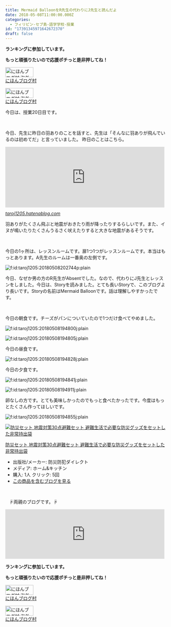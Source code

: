 ```yaml
---
title: Mermaid BalloonをR先生の代わりにJ先生と読んだよ
date: 2018-05-08T11:00:00.000Z
categories:
  - フィリピン-セブ島-語学学校-授業
id: "17391345971642672370"
draft: false
---
```

<p><strong>ランキングに参加しています。</strong></p>
<p><strong>もっと頑張りたいので応援ポチっと是非押してね！</strong></p>
<p><a href="//overseas.blogmura.com/studyabroad_parent/ranking.html"><img src="//overseas.blogmura.com/studyabroad_parent/img/studyabroad_parent88_31.gif" alt="にほんブログ村 海外生活ブログ 親子留学・ジュニア留学へ" width="88" height="31" border="0" /></a><br /><a href="//overseas.blogmura.com/studyabroad_parent/ranking.html">にほんブログ村</a></p>
<p><a href="//overseas.blogmura.com/cebu/ranking.html"><img src="//overseas.blogmura.com/cebu/img/cebu88_31.gif" alt="にほんブログ村 海外生活ブログ セブ島情報へ" width="88" height="31" border="0" /></a><br /><a href="//overseas.blogmura.com/cebu/ranking.html">にほんブログ村</a></p>
<p>今日は、授業20日目です。</p>
<p> </p>
<p>今日、先生に昨日の羽ありのことを話すと、先生は「そんなに羽ありが飛んでいるのは初めてだ」と言っていました。 昨日のことはこちら。</p>
<p><iframe class="embed-card embed-blogcard" style="display: block; width: 100%; height: 190px; max-width: 500px; margin: 10px 0px;" title="また寂しい別れ・・・そして夕ご飯後に大事件！！ - 【日刊】12歳の僕のフィリピン・セブ島における語学留学日記" src="https://hatenablog-parts.com/embed?url=https%3A%2F%2Ftaroj1205.hatenablog.com%2Fentry%2Fphilippines040" frameborder="0" scrolling="no"></iframe><cite class="hatena-citation"><a href="https://taroj1205.hatenablog.com/entry/philippines040">taroj1205.hatenablog.com</a></cite></p>
<p>羽ありがたくさん飛ぶと地震がおきたり雨が降ったりするらしいです。また、イヌが鳴いたりたくさんうるさく吠えたりすると大きな地震があるそうです。</p>
<p> </p>
<p>今日の1ヶ所は、レッスンルームです。扉1つ1つがレッスンルームです。本当はもっとあります。A先生のルームは一番奥の左側です。</p>
<p><img class="hatena-fotolife" title="f:id:taroj1205:20180508202744p:plain" src="https://cdn-ak.f.st-hatena.com/images/fotolife/t/taroj1205/20180508/20180508202744.png" alt="f:id:taroj1205:20180508202744p:plain" /></p>
<p>今日、なぜか男の方のR先生がAbsentでした。なので、代わりにJ先生とレッスンをしました。今日は、Storyを読みました。とても長いStoryで、このブログより長いです。Storyの名前はMermaid Balloonです。話は理解しやすかったです。</p>
<p> </p>
<p>今日の朝食です。チーズがパンについていたので1つだけ食べてやめました。</p>
<p><img class="hatena-fotolife" title="f:id:taroj1205:20180508194800j:plain" src="https://cdn-ak.f.st-hatena.com/images/fotolife/t/taroj1205/20180508/20180508194800.jpg" alt="f:id:taroj1205:20180508194800j:plain" /></p>
<p><img class="hatena-fotolife" title="f:id:taroj1205:20180508194805j:plain" src="https://cdn-ak.f.st-hatena.com/images/fotolife/t/taroj1205/20180508/20180508194805.jpg" alt="f:id:taroj1205:20180508194805j:plain" /></p>
<p>今日の昼食です。</p>
<p><img class="hatena-fotolife" title="f:id:taroj1205:20180508194828j:plain" src="https://cdn-ak.f.st-hatena.com/images/fotolife/t/taroj1205/20180508/20180508194828.jpg" alt="f:id:taroj1205:20180508194828j:plain" /></p>
<p>今日の夕食です。</p>
<p><img class="hatena-fotolife" title="f:id:taroj1205:20180508194841j:plain" src="https://cdn-ak.f.st-hatena.com/images/fotolife/t/taroj1205/20180508/20180508194841.jpg" alt="f:id:taroj1205:20180508194841j:plain" /></p>
<p><img class="hatena-fotolife" title="f:id:taroj1205:20180508194911j:plain" src="https://cdn-ak.f.st-hatena.com/images/fotolife/t/taroj1205/20180508/20180508194911.jpg" alt="f:id:taroj1205:20180508194911j:plain" /></p>
<p>卵なしの方です。とても美味しかったのでもっと食べたかったです。今度はもっとたくさん作ってほしいです。</p>
<p><img class="hatena-fotolife" title="f:id:taroj1205:20180508194855j:plain" src="https://cdn-ak.f.st-hatena.com/images/fotolife/t/taroj1205/20180508/20180508194855.jpg" alt="f:id:taroj1205:20180508194855j:plain" /></p>
<div class="freezed">
<div class="hatena-asin-detail"><a href="http://www.amazon.co.jp/exec/obidos/ASIN/B004QLKO46/taroj1205-hatena-22/"><img class="hatena-asin-detail-image" title="防災セット 地震対策30点避難セット 避難生活で必要な防災グッズをセットした非常持出袋" src="https://images-fe.ssl-images-amazon.com/images/I/51Y4Og6RYFL._SL160_.jpg" alt="防災セット 地震対策30点避難セット 避難生活で必要な防災グッズをセットした非常持出袋" /></a>
<div class="hatena-asin-detail-info">
<p class="hatena-asin-detail-title"><a href="http://www.amazon.co.jp/exec/obidos/ASIN/B004QLKO46/taroj1205-hatena-22/">防災セット 地震対策30点避難セット 避難生活で必要な防災グッズをセットした非常持出袋</a></p>
<ul>
<li><span class="hatena-asin-detail-label">出版社/メーカー:</span> 防災防犯ダイレクト</li>
<li><span class="hatena-asin-detail-label">メディア:</span> ホーム&amp;キッチン</li>
<li><span class="hatena-asin-detail-label">購入</span>: 1人 <span class="hatena-asin-detail-label">クリック</span>: 5回</li>
<li><a href="http://d.hatena.ne.jp/asin/B004QLKO46/taroj1205-hatena-22" target="_blank">この商品を含むブログを見る</a></li>
</ul>
</div>
<div class="hatena-asin-detail-foot"> </div>
</div>
</div>
<p>   ☟両親のブログです。☟</p>
<div class="freezed">
<p><iframe class="embed-card embed-webcard" style="display: block; width: 100%; height: 155px; max-width: 500px; margin: 10px 0px;" title="JapaNewZean" src="https://hatenablog-parts.com/embed?url=http%3A%2F%2Fjapanewzean.poyo.jp%2F" frameborder="0" scrolling="no"></iframe></p>
<p><strong>ランキングに参加しています。</strong></p>
<p><strong>もっと頑張りたいので応援ポチっと是非押してね！</strong></p>
<p><a href="//overseas.blogmura.com/studyabroad_parent/ranking.html"><img src="//overseas.blogmura.com/studyabroad_parent/img/studyabroad_parent88_31.gif" alt="にほんブログ村 海外生活ブログ 親子留学・ジュニア留学へ" width="88" height="31" border="0" /></a><br /><a href="//overseas.blogmura.com/studyabroad_parent/ranking.html">にほんブログ村</a></p>
<p><a href="//overseas.blogmura.com/cebu/ranking.html"><img src="//overseas.blogmura.com/cebu/img/cebu88_31.gif" alt="にほんブログ村 海外生活ブログ セブ島情報へ" width="88" height="31" border="0" /></a><br /><a href="//overseas.blogmura.com/cebu/ranking.html">にほんブログ村</a></p>
</div>

